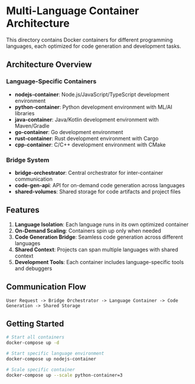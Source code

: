 # Multi-Language Container Architecture

This directory contains Docker containers for different programming languages, each optimized for code generation and development tasks.

## Architecture Overview

### Language-Specific Containers
- **nodejs-container**: Node.js/JavaScript/TypeScript development environment
- **python-container**: Python development environment with ML/AI libraries
- **java-container**: Java/Kotlin development environment with Maven/Gradle
- **go-container**: Go development environment
- **rust-container**: Rust development environment with Cargo
- **cpp-container**: C/C++ development environment with CMake

### Bridge System
- **bridge-orchestrator**: Central orchestrator for inter-container communication
- **code-gen-api**: API for on-demand code generation across languages
- **shared-volumes**: Shared storage for code artifacts and project files

## Features

1. **Language Isolation**: Each language runs in its own optimized container
2. **On-Demand Scaling**: Containers spin up only when needed
3. **Code Generation Bridge**: Seamless code generation across different languages
4. **Shared Context**: Projects can span multiple languages with shared context
5. **Development Tools**: Each container includes language-specific tools and debuggers

## Communication Flow

```
User Request -> Bridge Orchestrator -> Language Container -> Code Generation -> Shared Storage
```

## Getting Started

```bash
# Start all containers
docker-compose up -d

# Start specific language environment
docker-compose up nodejs-container

# Scale specific container
docker-compose up --scale python-container=3
```